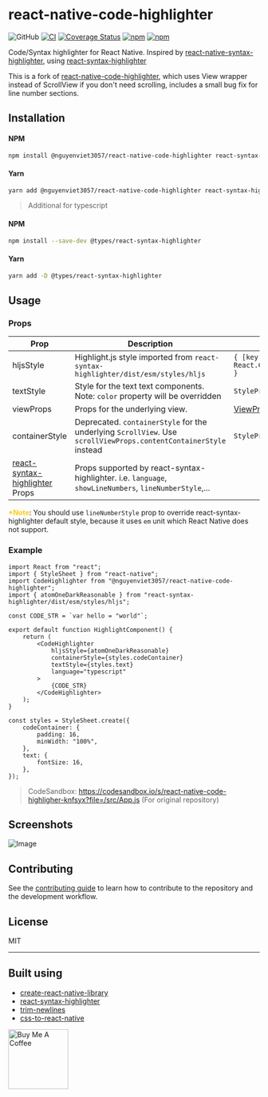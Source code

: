 # react-native-code-highlighter

![GitHub](https://img.shields.io/github/license/gmsgowtham/react-native-code-highlighter)
[![CI](https://github.com/gmsgowtham/react-native-code-highlighter/actions/workflows/ci.yml/badge.svg)](https://github.com/gmsgowtham/react-native-code-highlighter/actions/workflows/ci.yml)
[![Coverage Status](https://coveralls.io/repos/github/gmsgowtham/react-native-code-highlighter/badge.svg?branch=main)](https://coveralls.io/github/gmsgowtham/react-native-code-highlighter?branch=main)
[![npm](https://img.shields.io/npm/v/react-native-code-highlighter)](https://www.npmjs.com/package/react-native-code-highlighter)
[![npm](https://img.shields.io/npm/dw/react-native-code-highlighter)](https://www.npmjs.com/package/react-native-code-highlighter)


Code/Syntax highlighter for React Native. Inspired by [react-native-syntax-highlighter](https://github.com/conorhastings/react-native-syntax-highlighter), using [react-syntax-highlighter](https://github.com/react-syntax-highlighter/react-syntax-highlighter)

This is a fork of [react-native-code-highlighter](https://github.com/gmsgowtham/react-native-code-highlighter), which uses View wrapper instead of ScrollView if you don't need scrolling, includes a small bug fix for line number sections.

## Installation

#### NPM

```sh
npm install @nguyenviet3057/react-native-code-highlighter react-syntax-highlighter
```

#### Yarn

```sh
yarn add @nguyenviet3057/react-native-code-highlighter react-syntax-highlighter
```

> Additional for typescript

#### NPM

```sh
npm install --save-dev @types/react-syntax-highlighter
```

#### Yarn

```sh
yarn add -D @types/react-syntax-highlighter
```

## Usage

### Props

| Prop                                                                                                   | Description                                                                                                       | Type                                                             | Optional |
| ------------------------------------------------------------------------------------------------------ | ----------------------------------------------------------------------------------------------------------------- | ---------------------------------------------------------------- | -------- |
| hljsStyle                                                                                              | Highlight.js style imported from `react-syntax-highlighter/dist/esm/styles/hljs`                                  | `{ [key: string]: React.CSSProperties }`                         | false    |
| textStyle                                                                                              | Style for the text text components. Note: `color` property will be overridden                                     | `StyleProp<TextStyle>`                                           | true     |
| viewProps                                                                                        | Props for the underlying view.                                                     | [ViewProps](https://reactnative.dev/docs/view#props) | true     |
| containerStyle                                                                                         | Deprecated. `containerStyle` for the underlying `ScrollView`. Use `scrollViewProps.contentContainerStyle` instead | `StyleProp<ViewStyle>`                                           | true     |
| [react-syntax-highlighter](https://github.com/react-syntax-highlighter/react-syntax-highlighter) Props | Props supported by react-syntax-highlighter. i.e. `language`, `showLineNumbers`, `lineNumberStyle`,...                                                      |                                                                  |          |

<strong><span style="color: #facc15;">*Note</span></strong>: You should use `lineNumberStyle` prop to override react-syntax-highlighter default style, because it uses `em` unit which React Native does not support.

### Example

```tsx
import React from "react";
import { StyleSheet } from "react-native";
import CodeHighlighter from "@nguyenviet3057/react-native-code-highlighter";
import { atomOneDarkReasonable } from "react-syntax-highlighter/dist/esm/styles/hljs";

const CODE_STR = `var hello = "world"`;

export default function HighlightComponent() {
	return (
		<CodeHighlighter
			hljsStyle={atomOneDarkReasonable}
			containerStyle={styles.codeContainer}
			textStyle={styles.text}
			language="typescript"
		>
			{CODE_STR}
		</CodeHighlighter>
	);
}

const styles = StyleSheet.create({
	codeContainer: {
		padding: 16,
		minWidth: "100%",
	},
	text: {
		fontSize: 16,
	},
});
```

> CodeSandbox: https://codesandbox.io/s/react-native-code-highligher-knfsyx?file=/src/App.js (For original repository)

## Screenshots

![Image](assets/example.png?raw=true "Image")

## Contributing

See the [contributing guide](CONTRIBUTING.md) to learn how to contribute to the repository and the development workflow.

## License

MIT

---

## Built using

- [create-react-native-library](https://github.com/callstack/react-native-builder-bob)
- [react-syntax-highlighter](https://github.com/react-syntax-highlighter/react-syntax-highlighter)
- [trim-newlines](https://github.com/sindresorhus/trim-newlines)
- [css-to-react-native](https://github.com/styled-components/css-to-react-native)


<a href="https://www.buymeacoffee.com/gmsgowtham" target="_blank"><img src="https://cdn.buymeacoffee.com/buttons/v2/default-yellow.png" alt="Buy Me A Coffee" style="width: 120px !important;" ></a>
